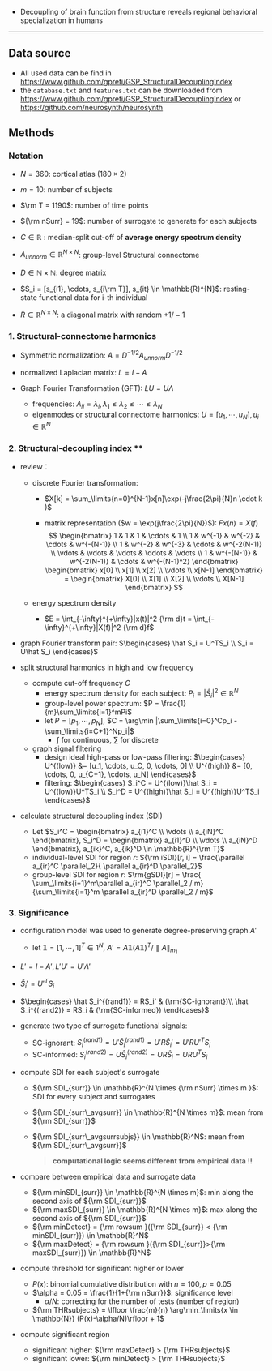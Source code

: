 * Decoupling of brain function from structure reveals regional behavioral specialization in humans

---
## Data source

* All used data can be find in https://www.github.com/gpreti/GSP_StructuralDecouplingIndex
* the `database.txt` and `features.txt` can be downloaded from https://www.github.com/gpreti/GSP_StructuralDecouplingIndex or https://github.com/neurosynth/neurosynth



## Methods

### Notation

* $N = 360$: cortical atlas ($180\times 2$)

* $m = 10$: number of subjects

* $\rm T = 1190$: number of time points

* ${\rm nSurr} = 19$: number of surrogate to generate for each subjects

* $C \in \mathbb{R}$ : median-split cut-off of **average energy spectrum density**

  

* $A_{unnorm} \in \mathbb{R}^{N \times N}$: group-level Structural connectome

* $D \in \mathbb{N \times N}$: degree matrix

* $S_i = [s_{i1}, \cdots, s_{i\rm T}], s_{it} \in \mathbb{R}^{N}$: resting-state functional data for i-th individual

* $R \in \mathbb{R}^{N \times N}$: a diagonal matrix with random $+1/-1$

  

### 1. Structural-connectome harmonics

* Symmetric normalization: $A = D^{-1/2}A_{unnorm}D^{-1/2}$

* normalized Laplacian matrix: $L = I - A$
* Graph Fourier Transformation (GFT): $LU = U\Lambda$
  * frequencies: $\Lambda_{ii} = \lambda_i, \lambda_1 \leq \lambda_2 \leq \cdots \leq \lambda_N$
  * eigenmodes or structural connectome harmonics: $U = [u_1, \cdots, u_N], u_i \in \mathbb{R}^N$

### 2. Structural-decoupling index **

* review：

  * discrete Fourier transformation: 

    * $X[k] = \sum_\limits{n=0}^{N-1}x[n]\exp(-j\frac{2\pi}{N}n \cdot k )$

    * matrix representation ($w = \exp(j\frac{2\pi}{N})$): $Fx(n) = X(f)$
      $$
      \begin{bmatrix}
      1 & 1 & 1 & \cdots & 1 \\
      1 & w^{-1} & w^{-2} & \cdots & w^{-(N-1)} \\
      1 & w^{-2} & w^{-3} & \cdots & w^{-2(N-1)} \\
      \vdots & \vdots & \vdots & \ddots & \vdots \\
      1 & w^{-(N-1)} & w^{-2(N-1)} & \cdots & w^{-(N-1)^2}
      \end{bmatrix} 
      \begin{bmatrix}
      x[0] \\
      x[1] \\
      x[2] \\
      \vdots \\
      x[N-1]
      \end{bmatrix} =  
      \begin{bmatrix}
      X[0] \\
      X[1] \\
      X[2] \\
      \vdots \\
      X[N-1]
      \end{bmatrix}
      $$

  * energy spectrum density
    * $E = \int_{-\infty}^{+\infty}|x(t)|^2 {\rm d}t = \int_{-\infty}^{+\infty}|X(f)|^2 {\rm d}f$

* graph Fourier transform pair: $\begin{cases} \hat S_i = U^TS_i \\ S_i = U\hat S_i \end{cases}$

* split structural harmonics in high and low frequency

  * compute cut-off frequency $C$
    * energy spectrum density for each subject: $P_i = |\hat S_i|^2 \in \mathbb{R}^{N}$
    * group-level power spectrum: $P = \frac{1}{m}\sum_\limits{i=1}^mPi$
    * let $P = [p_1, \cdots, p_N]$, $C = \arg\min |\sum_\limits{i=0}^Cp_i - \sum_\limits{i=C+1}^Np_i|$
      * $\int$ for continuous, $\sum$ for discrete
  * graph signal filtering
    * design ideal high-pass or low-pass filtering: $\begin{cases} U^{(low)} &= [u_1, \cdots, u_C, 0, \cdots, 0] \\ U^{(high)} &= [0, \cdots, 0, u_{C+1}, \cdots, u_N] \end{cases}$
    * filtering: $\begin{cases} S_i^C = U^{(low)}\hat S_i = U^{(low)}U^TS_i \\ S_i^D = U^{(high)}\hat S_i = U^{(high)}U^TS_i \end{cases}$

* calculate structural decoupling index (SDI)

  * Let $S_i^C = \begin{bmatrix} a_{i1}^C \\ \vdots \\ a_{iN}^C \end{bmatrix}, S_i^D = \begin{bmatrix} a_{i1}^D \\ \vdots \\ a_{iN}^D \end{bmatrix}, a_{ik}^C, a_{ik}^D \in \mathbb{R}^{\rm T}$
  * individual-level SDI for region $r$: ${\rm iSDI}[r, i] = \frac{\parallel a_{ir}^C \parallel_2}{ \parallel a_{ir}^D \parallel_2}$ 
  * group-level SDI for region $r$: $\rm{gSDI}[r] = \frac{ \sum_\limits{i=1}^m\parallel a_{ir}^C \parallel_2 / m}{\sum_\limits{i=1}^m \parallel a_{ir}^D \parallel_2 / m}$

### 3. Significance

* configuration model was used to generate degree-preserving graph $A'$
  * let $\mathbb{1} = [1, \cdots, 1]^T \in {1}^N$, $A' = A\mathbb{1}(A\mathbb{1})^T/\parallel A \parallel_{m_1}$
* $L' = I - A', L'U' = U'\Lambda'$
* $\hat S_i' = U'^TS_i$
* $\begin{cases} \hat S_i^{(rand1)} = RS_i' & (\rm{SC-ignorant})\\ \hat S_i^{(rand2)} = RS_i & (\rm{SC-informed}) \end{cases}$
* generate two type of surrogate functional signals:
  * SC-ignorant: $S_i^{(rand1)} = U'\hat S_i^{(rand1)} = U'R\hat S_i' = U'RU'^TS_i$
  * SC-informed: $S_i^{(rand2)} = U\hat S_i^{(rand2)} = UR\hat S_i = URU^TS_i$

* compute SDI for each subject's surrogate

  * ${\rm SDI_{surr}} \in \mathbb{R}^{N \times {\rm nSurr} \times m }$: SDI for every subject and surrogates

  * ${\rm SDI_{surr\_avgsurr}} \in \mathbb{R}^{N \times m}$: mean from ${\rm SDI_{surr}}$

  * ${\rm SDI_{surr\_avgsurrsubjs}} \in \mathbb{R}^N$: mean from ${\rm SDI_{surr\_avgsurr}}$

    > __computational logic seems different from empirical data !!__

* compare between empirical data and surrogate data

  * ${\rm minSDI_{surr}} \in \mathbb{R}^{N \times m}$: min along the second axis of ${\rm SDI_{surr}}$
  * ${\rm maxSDI_{surr}} \in \mathbb{R}^{N \times m}$: max along the second axis of  ${\rm SDI_{surr}}$
  * ${\rm minDetect} = {\rm rowsum }({\rm SDI_{surr}} < {\rm minSDI_{surr}}) \in \mathbb{R}^N$
  * ${\rm maxDetect} = {\rm rowsum }({\rm SDI_{surr}}>{\rm maxSDI_{surr}}) \in \mathbb{R}^N$

* compute threshold for significant higher or lower

  * $P(x)$: binomial cumulative distribution with $n=100, p=0.05$
  * $\alpha = 0.05 = \frac{1}{1+{\rm nSurr}}$: significance level
    * $\alpha/N$: correcting for the number of tests (number of region)
  * ${\rm THRsubjects} = \lfloor \frac{m}{n} \arg\min_\limits{x \in \mathbb{N}} (P(x)-\alpha/N)\rfloor + 1$

* compute significant region

  * significant higher: ${\rm maxDetect} > {\rm THRsubjects}$
  * significant lower: ${\rm minDetect} > {\rm THRsubjects}$















































